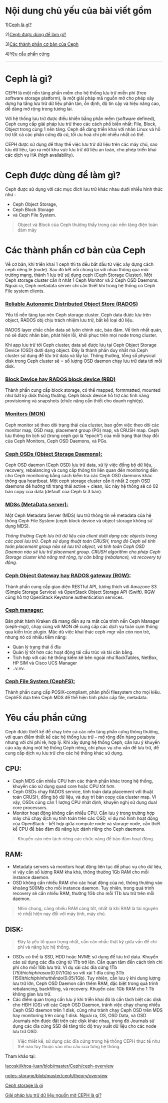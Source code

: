 # Nội dung chủ yếu của bài viết gồm
 1)[Ceph là gì?](#I)
 
 2)[Ceph được dùng để làm gì?](#II)
 
 3)[Các thành phần cơ bản của Ceph](#III)
 
 4)[Yêu cầu phần cứng](#IV)

___

# <a name="I" >Ceph là gì?</a>

CEPH là một nền tảng phần mềm cho hệ thống lưu trữ miễn phí (free software storage platform), là một giải pháp mã nguồn mở cho phép xây dựng hạ tầng lưu trữ dữ liệu phân tán, ổn định, độ tin cậy và hiệu năng cao, dễ dàng mở rộng trong tương lai.

Với hệ thống lưu trữ được điều khiển bằng phần mềm (software defined), Ceph cung cấp giải pháp lưu trữ theo các cách phổ biến nhất: File, Block, Object trong cùng 1 nền tảng. Ceph dễ dàng triển khai với nhân Linux và hỗ trợ tốt cả các phần cứng đã cũ, tối ưu hoá chi phí nhiều nhất có thể. 

CEPH được sử dụng để thay thế việc lưu trữ dữ liệu trên các máy chủ, sao lưu dữ liệu, tạo ra một khu vực lưu trữ dữ liệu an toàn, cho phép triển khai các dịch vụ HA (high availability).

# <a name="II" >Ceph được dùng để làm gì?</a>

Ceph được sử dụng với các mục đích lưu trữ khác nhau dưới nhiều hình thức như :
  + Ceph Object Storage, 
  + Ceph Block Storage  
  + và Ceph File System.
> Object và Block của Ceph thường thấy trong các nền tảng điện toán đám mây

# <a name="III" >Các thành phần cơ bản của Ceph</a>

Về cơ bản, khi triển khai 1 ceph thì ta đều bắt đầu từ việc xây dựng cách ceph riêng lẻ (node). Sau đó kết nối chúng lại với nhau thông qua môi trường mạng, thành 1 lưu trữ sử dụng ceph (Ceph Storage Cluster). Một Ceph storage cluster cần ít nhất 1 Ceph Monitor và 2 Ceph OSD Daemons. Ngoài ra, Ceph metadata server chỉ cần thiết khi trong hệ thống có Ceph File system clients.

### [Reliable Autonomic Distributed Object Store (RADOS)]()

Yếu tố nền tảng tạo nên Ceph storage cluster. Ceph data được lưu trên object, RADOS obj chịu trách nhiệm lưu trữ, bất kể loại dữ liệu.

RADOS layer chắc chắn data sẽ luôn chính xác, bảo đảm. Về tính nhất quán, nó sẽ được nhân bản, phát hiện lỗi, khôi phục trên mọi node trong cluster.

Khi app lưu trữ tới Ceph cluster, data sẽ được lưu tại Ceph Object Storage Device (OSD) dưới dạng object. Đây là thành phần duy nhất mà Ceph cluster sử dụng để lữu trữ data và lấy lại. Thông thường, tổng số physical disk trong Ceph cluster sẽ = số lượng OSD daemon chạy lưu trữ data tới mỗi disk.

### [Block Device hay RADOS block device (RBD)]()

Thành phần cung cấp block storage, có thể mapped, formmatted, mounted như bất kỳ disk thông thường. Ceph block device hỗ trợ các tính năng provisioning và snapshots (chức năng cần thiết cho doanh nghiệp).

### [Monitors (MON)]()

Ceph monitor sẽ theo dõi trạng thái của cluster, bao gồm việc theo dõi các monitor map, OSD map, placement group (PG) map, và CRUSH map. Ceph lưu thông tin lịch sử (trong ceph gọi là “epoch”) của mỗi trạng thái thay đổi của Ceph Monitors, Ceph OSD Daemons, và PGs. 

### [Ceph OSDs (Object Storage Daemons):]()

Ceph OSD daemon (Ceph OSD) lưu trữ data, xử lý việc đồng bộ dữ liệu, recovery, rebalancing và cung cấp thông tin liên quan đến monitoring đến cho Ceph monitoring bằng cách kiểm tra các Ceph OSD daemons khác thông qua heartbeat. Một ceph storage cluster cần ít nhất 2 ceph OSD daemons để hướng tới trạng thái active + clean, lúc này hệ thống sẽ có 02 bản copy của data (default của Ceph là 3 bản).

### [MDSs (MetaData server):]()

Một Ceph Metadata Server (MDS) lưu trữ thông tin về metadata của hệ thống Ceph File System (ceph block device và object storage không sử dụng MDS).

_Thông thường Ceph lưu trữ dữ liệu của client dưới dạng các objects trong các pool lưu trữ. Ceph sử dụng thuật toán CRUSH, trong đó Ceph sẽ tính toán placement group nào sẽ lưu trữ object, và tính toán Ceph OSD Daemon nào sẽ lưu trữ placement group. CRUSH algorithm cho phép Ceph Storage cluster khả năng mở rộng, tự cân bằng (rebalance), và recovery tự động._

### [Ceph Object Gateway hay RADOS gateway (RGW):]()

Thành phần cung cấp giao diện RESTful API, tương thích với Amazone S3 (Simple Storage Service) và OpenStack Object Storage API (Swift). RGW cũng hỗ trợ OpenStack Keystone authentication services.

### [Ceph manager:]()
Bản phát hành Kraken đã mang đến sự ra mắt của trình nền Ceph Manager (ceph-mgr), chạy cùng với MON để cung cấp các dịch vụ toàn cụm thông qua kiến trúc plugin. Mặc dù việc khai thác ceph-mgr vẫn còn non trẻ, nhưng nó có nhiều tiềm năng:
  - Quản lý trạng thái ổ đĩa
  - Quản lý tốt hơn các hoạt động tái cấu trúc và tái cân bằng.
  - Tích hợp với các hệ thống kiểm kê bên ngoài như RackTables, NetBox, HP SIM và Cisco UCS Manager
  - ..v.vv.

### [Ceph File System (CephFS):]()

Thành phần cung cấp POSIX-compliant, phân phối filesystem cho mọi kiểu. CephFS dựa trên Ceph MDS để thể hiện tính phân cấp file, metadata.

# <a name="IV" >Yêu cầu phần cứng</a>

Ceph được thiết kế để chạy trên cả các nền tảng phần cứng thông thường, với quan điểm thiết kế các hệ thống lưu trữ – mở rộng đến hàng petabyte nhưng với chi phí rẻ, hợp lý. Khi xây dựng hệ thống Ceph, cần lưu ý khuyến cáo xây dựng một hệ thống Ceph riêng, chỉ phục vụ cho vấn đề lưu trữ, để cung cấp dịch vụ lưu trữ cho các hệ thống khác sử dụng.

## CPU:
 - Ceph MDS cần nhiều CPU hơn các thành phần khác trong hệ thống, khuyến cáo sử dụng quad core hoặc CPU tốt hơn.
 - Ceph OSDs chạy RADOS service, tính toán data placement với thuật toán CRUSH, đồng bộ dữ liệu, và duy trì bản copy của cluster map. Vì vậy, OSDs cũng cần 1 lượng CPU nhất định, khuyến nghị sử dụng dual core processors.
 - Monitor hoạt động không cần nhiều CPU. Cần lưu ý trong trường hợp máy chủ chạy dịch vụ tính toán trên các OSD, ví dụ mô hình hoạt động của OpenStack – kết hợp giữa compute node và storage node, cần thiết kế CPU để bảo đảm đủ năng lực dành riêng cho Ceph daemons.
 > Khuyến cáo nên tách riêng các chức năng để bảo đảm hoạt động.

## RAM:

  - Metadata servers và monitors hoạt động liên tục để phục vụ cho dữ liệu, vì vậy cần số lượng RAM kha khá, thông thường 1Gb RAM cho mỗi instance daemon.
  - OSD không cần nhiều RAM cho các hoạt động của nó, thông thường vào khoảng 500Mb cho mỗi instance daemon. Tuy nhiên, trong quá trình recovery sẽ cần nhiều RAM, thường 1Gb cho mỗi 1Tb lưu trữ trên mỗi daemon.
  > Nhìn chung, càng nhiều RAM càng tốt, nhất là khi RAM là tài nguyên rẻ nhất hiện nay đối với máy tính, máy chủ.

## DISK:
  > Đây là yếu tố quan trọng nhất, cần cân nhắc thật kỹ giữa vấn đề chi phí và năng lực hệ thống.
  - OSDs có thể là SSD, HDD hoặc NVME sử dụng để lưu trữ data. Khuyến cáo sử dụng các đĩa cứng từ 1Tb trở lên. Cần quan tâm đến cách tính chi phí cho mỗi 1Gb lưu trữ. Ví dụ xài các đĩa cứng 1Tb ($75) thì chi phí ra sao ($0.07/1Gb) so với xài 1 đĩa cứng 3Tb ($150) thì chi phí như thế nào ($0.05/1Gb). Tuy nhiên, cần lưu ý khi dung lượng lưu trữ lớn, Ceph OSD Daemon cần thêm RAM, đặc biệt trong quá trình rebalancing, backfilling, và recovery. Khuyến cáo: 1Gb RAM cho 1 Tb không gian lưu trữ.
  - Các điểm quan trọng cần lưu ý khi triển khai đó là cần tách biệt các disk cho HĐH (OS) với các Ceph OSD Daemon, tránh việc chạy chung nhiều Ceph OSD daemon trên 1 disk, cũng như tránh chạy Ceph OSD trên MDS hay monitoring trên cùng 1 disk. Ngoài ra, OS, OSD Data, và OSD Journals nên được đặt trên các disk khác nhau, trong đó Journals sử dụng các đĩa cứng SSD để tăng tốc độ truy xuất dữ liệu cho các node lưu trữ OSD.
  > Việc thiết kế, sử dụng các đĩa cứng trong hệ thống CEPH thực tế như thế nào tùy thuộc vào nhu cầu của từng hệ thống.




Tham khảo tại: 

[lacoski/khoa-luan/blob/master/Ceph/ceph-overview](https://github.com/lacoski/khoa-luan/blob/master/Ceph/ceph-overview.md)

[notes-storage/blob/master/ceph/theory/overview](https://github.com/thaonv1/notes-storage/blob/master/ceph/theory/overview.md)

[Ceph storage là gì](https://www.xn--st-j9s.vn/2022/03/meo-ceph-storage-la-gi.html#)

[Giải pháp lưu trữ dữ liệu nguồn mở CEPH là gì?](https://taknet.com.vn/giai-phap-luu-tru-du-lieu-nguon-mo-ceph-la-gi/)
